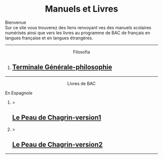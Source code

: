 <html>
 <title>Mathématiques</title>
 <head>
    <meta charset="utf-8"/>
    <link href="style.css" rel="stylesheet" type="text/css"/>
    <meta name="viewport" content="width=device-width, initial-scale=1">
    <link rel="stylesheet" href="https://www.w3schools.com/w3css/4/w3.css">
    <meta name="viewport" content="width=device-width, initial-scale=1" />
    <link rel="stylesheet" href="https://www.w3schools.com/w3css/4/w3.css" />
    <script src="s.js" data-import=""></script>
 </head>
 <body onload="body()">
 <center><h1 id="h1">Manuels et Livres</h1></center>
 <p id="para3"> Bienvenue<br>Sur ce site vous trouverez des liens renvoyant ves des manuels scolaires numérisés ainsi que vers les livres au programme de BAC de français en langues française et en langues étrangères.</p>
 <hr>
 <center><p>Filosofia</p></center>
 <ol>
     <li><h2><a href="https://www.calameo.com/read/005158893318cf29d5e2c">Terminale Générale-philosophie</a></h2></li>
 </ol>
 <hr>
 <center></p>Livres de BAC</p></center>
 <p id="para3"> En Espagnole</p>
 <ol>
     <li>><h2><a href="https://backend.educ.ar/refactor_resource/get-attachment/3448">Le Peau de Chagrin-version1</a></h2></li>
      <li>><h2><a href="https://cdn.preterhuman.net/texts/literature/in_spanish/Honorato%20de%20Balzac%20-%20La%20piel%20de%20Zapa.pdf">Le Peau de Chagrin-version2</a></h2></li>
 </ol>

 <hr>